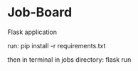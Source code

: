 # Job-Board
Flask application

run: pip install -r requirements.txt

then in terminal in jobs directory: flask run
